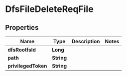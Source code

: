 # DfsFileDeleteReqFile

## Properties
Name | Type | Description | Notes
------------ | ------------- | ------------- | -------------
**dfsRootfsId** | **Long** |  | 
**path** | **String** |  | 
**privilegedToken** | **String** |  | 
